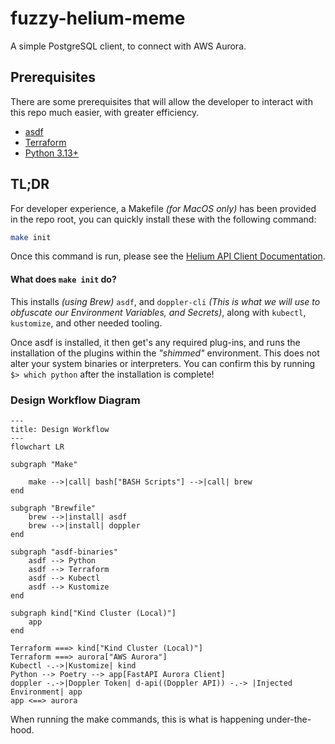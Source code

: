 # fuzzy-helium-meme

A simple PostgreSQL client, to connect with AWS Aurora.

## Prerequisites

There are some prerequisites that will allow the developer to interact with this repo much easier, with
greater efficiency.

- [asdf](https://asdf-vm.com/)
- [Terraform](https://developer.hashicorp.com/terraform/tutorials/aws-get-started/install-cli)
- [Python 3.13+](https://www.python.org/)


## TL;DR

For developer experience, a Makefile _(for MacOS only)_ has been provided in the repo root, you can quickly install these with the following command:

```bash
make init
```

Once this command is run, please see the [Helium API Client Documentation](./helium/README.md).

#### What does `make init` do?

This installs _(using Brew)_ `asdf`, and `doppler-cli` _(This is what we will use to obfuscate our Environment Variables, and Secrets)_, along with `kubectl`, `kustomize`, and other needed tooling.

Once asdf is installed, it then get's any required plug-ins, and runs the installation of the plugins within the _"shimmed"_ environment. This does not alter your system binaries or interpreters. You can confirm this by running `$> which python` after the installation is complete!

### Design Workflow Diagram

```mermaid
---
title: Design Workflow
---
flowchart LR

subgraph "Make"

    make -->|call| bash["BASH Scripts"] -->|call| brew
end

subgraph "Brewfile"
    brew -->|install| asdf
    brew -->|install| doppler
end

subgraph "asdf-binaries"
    asdf --> Python
    asdf --> Terraform
    asdf --> Kubectl
    asdf --> Kustomize
end

subgraph kind["Kind Cluster (Local)"]
    app
end

Terraform ===> kind["Kind Cluster (Local)"]
Terraform ===> aurora["AWS Aurora"]
Kubectl -.->|Kustomize| kind
Python --> Poetry --> app[FastAPI Aurora Client]
doppler -.->|Doppler Token| d-api((Doppler API)) -.-> |Injected Environment| app
app <==> aurora
```

When running the make commands, this is what is happening under-the-hood.
